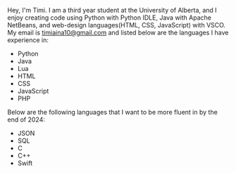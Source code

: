 Hey, I'm Timi. I am a third year student at the University of Alberta, and I enjoy creating code using Python with Python IDLE, Java with Apache NetBeans, and web-design languages(HTML, CSS, JavaScript) with VSCO. My email is timiaina10@gmail.com and listed below are the languages I have experience in: 
  - Python
  - Java
  - Lua
  - HTML
  - CSS
  - JavaScript
  - PHP
 
Below are the following languages that I want to be more fluent in by the end of 2024:
  - JSON
  - SQL
  - C
  - C++
  - Swift

